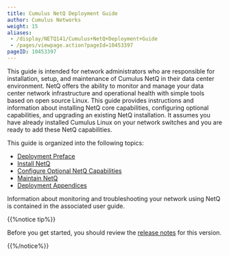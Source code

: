 ```yaml
---
title: Cumulus NetQ Deployment Guide
author: Cumulus Networks
weight: 15
aliases:
 - /display/NETQ141/Cumulus+NetQ+Deployment+Guide
 - /pages/viewpage.action?pageId=10453397
pageID: 10453397
---
```

This guide is intended for network administrators who are responsible
for installation, setup, and maintenance of Cumulus NetQ in their data
center environment. NetQ offers the ability to monitor and manage your
data center network infrastructure and operational health with simple
tools based on open source Linux. This guide provides instructions and
information about installing NetQ core capabilities, configuring
optional capabilities, and upgrading an existing NetQ installation. It
assumes you have already installed Cumulus Linux on your network
switches and you are ready to add these NetQ capabilities.

This guide is organized into the following topics:

  - [Deployment Preface](/version/cumulus-netq-141/Cumulus-NetQ-Deployment-Guide/Deployment-Preface)
  - [Install NetQ](/version/cumulus-netq-141/Cumulus-NetQ-Deployment-Guide/Install-NetQ)
  - [Configure Optional NetQ Capabilities](/version/cumulus-netq-141/Cumulus-NetQ-Deployment-Guide/Configure-Optional-NetQ-Capabilities)
  - [Maintain NetQ](/version/cumulus-netq-141/Cumulus-NetQ-Deployment-Guide/Maintain-NetQ)
  - [Deployment Appendices](/version/cumulus-netq-141/Cumulus-NetQ-Deployment-Guide/Deployment-Appendices)

Information about monitoring and troubleshooting your network using NetQ
is contained in the associated user guide.

{{%notice tip%}}

Before you get started, you should review the [release notes](https://support.cumulusnetworks.com/hc/en-us/articles/360005898274)
for this version.

{{%/notice%}}
